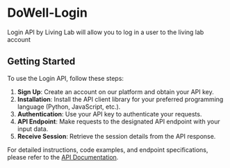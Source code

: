 # DoWell-Login
Login API by Living Lab will allow you to log in a user to the living lab account

## Getting Started

To use the Login API, follow these steps:

1. **Sign Up**: Create an account on our platform and obtain your API key.
2. **Installation**: Install the API client library for your preferred programming language (Python, JavaScript, etc.).
3. **Authentication**: Use your API key to authenticate your requests.
4. **API Endpoint**: Make requests to the designated API endpoint with your input data.
5. **Receive Session**: Retrieve the session details from the API response.

For detailed instructions, code examples, and endpoint specifications, please refer to the [API Documentation](https://documenter.getpostman.com/view/23812562/2s93zB62CF).

